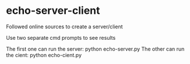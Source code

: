 # echo-server-client
Followed online sources to create a server/client

Use two separate cmd prompts to see results

The first one can run the server: python echo-server.py
The other can run the cient: python echo-cient.py
